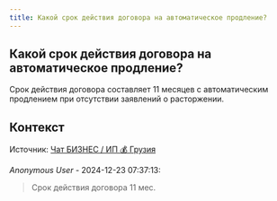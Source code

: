 ```yaml
---
title: Какой срок действия договора на автоматическое продление?
---
```


## Какой срок действия договора на автоматическое продление?

Срок действия договора составляет 11 месяцев с автоматическим продлением при отсутствии заявлений о расторжении.

## Контекст

Источник: [Чат БИЗНЕС / ИП 💰 Грузия](https://t.me/ip_ge)

_Anonymous User_ - 2024-12-23 07:37:13:

> Срок действия договора 11 мес.
